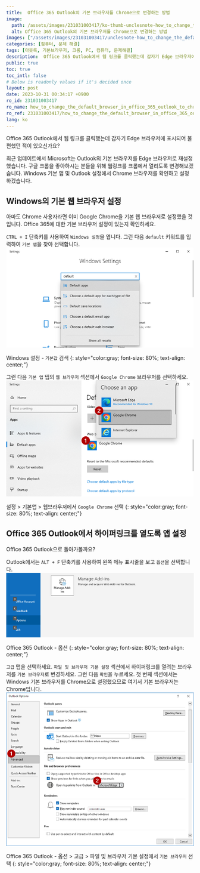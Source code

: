 ```yaml
---
title:  Office 365 Outlook의 기본 브라우저를 Chrome으로 변경하는 방법
image:
  path: /assets/images/231031003417/ko-thumb-unclesnote-how_to_change_the_default_browser_in_office_365_outlook_to_chrome.png
  alt: Office 365 Outlook의 기본 브라우저를 Chrome으로 변경하는 방법
images: ["/assets/images/231031003417/unclesnote-how_to_change_the_default_browser_in_office_365_outlook_to_chrome-windows_settings-search_default.png", "/assets/images/231031003417/unclesnote-how_to_change_the_default_browser_in_office_365_outlook_to_chrome-settings_default_apps_select_google_chrome_on_web_browser.png", "/assets/images/231031003417/unclesnote-how_to_change_the_default_browser_in_office_365_outlook_to_chrome-office_365_outlook-options.png", "/assets/images/231031003417/unclesnote-how_to_change_the_default_browser_in_office_365_outlook_to_chrome-office_365_outlook-options_advanced_select_default_browser_in_file_and_browser_preferences.png"]
categories: [컴퓨터, 문제 해결]
tags: [아웃룩, 기본브라우저, 크롬, PC, 컴퓨터, 문제해결]
description:  Office 365 Outlook에서 웹 링크를 클릭했는데 갑자기 Edge 브라우저에 표시되어 불편했던 적이 있으신가요? 최근 업데이트에서 Microsoft는 Outlook의 기본 브라우저를 Edge 브라우저로 재설정했습니다. 구글 크롬을 좋아하시는 분들을 위해 웹링크를 크롬에서
public: true
toc: true
toc_intl: false
# Below is readonly values if it's decided once
layout: post
date: 2023-10-31 00:34:17 +0900
ro_id: 231031003417
ro_name: how_to_change_the_default_browser_in_office_365_outlook_to_chrome
ro_ref: 231031003417/how_to_change_the_default_browser_in_office_365_outlook_to_chrome
lang: ko
---
```

Office 365 Outlook에서 웹 링크를 클릭했는데 갑자기 Edge 브라우저에 표시되어 불편했던 적이 있으신가요?  

최근 업데이트에서 Microsoft는 Outlook의 기본 브라우저를 Edge 브라우저로 재설정했습니다. 구글 크롬을 좋아하시는 분들을 위해 웹링크를 크롬에서 열리도록 변경해보겠습니다. Windows 기본 앱 및 Outlook 설정에서 Chrome 브라우저를 확인하고 설정하겠습니다.  
## Windows의 기본 웹 브라우저 설정
아마도 Chrome 사용자라면 이미 Google Chrome을 기본 웹 브라우저로 설정했을 것입니다. Office 365에 대한 기본 브라우저 설정이 있는지 확인하세요.  

`CTRL + I` 단축키를 사용하여 `Windows 설정`을 엽니다. 그런 다음 `default` 키워드를 입력하여 `기본 앱`을 찾아 선택합니다.  
![Windows 설정 - `기본값` 검색](/assets/images/231031003417/unclesnote-how_to_change_the_default_browser_in_office_365_outlook_to_chrome-windows_settings-search_default.png)  

Windows 설정 - `기본값` 검색
{: style="color:gray; font-size: 80%; text-align: center;"}

그런 다음 `기본 앱` 탭의 `웹 브라우저` 섹션에서 `Google Chrome` 브라우저를 선택하세요.  
![설정 > 기본앱 > 웹브라우저에서 `Google Chrome` 선택](/assets/images/231031003417/unclesnote-how_to_change_the_default_browser_in_office_365_outlook_to_chrome-settings_default_apps_select_google_chrome_on_web_browser.png)  

설정 > 기본앱 > 웹브라우저에서 `Google Chrome` 선택
{: style="color:gray; font-size: 80%; text-align: center;"}

## Office 365 Outlook에서 하이퍼링크를 열도록 앱 설정
Office 365 Outlook으로 돌아가볼까요?  

Outlook에서는 `ALT + F` 단축키를 사용하여 왼쪽 메뉴 표시줄을 보고 `옵션`을 선택합니다.  
![Office 365 Outlook - 옵션](/assets/images/231031003417/unclesnote-how_to_change_the_default_browser_in_office_365_outlook_to_chrome-office_365_outlook-options.png)  

Office 365 Outlook - 옵션
{: style="color:gray; font-size: 80%; text-align: center;"}

`고급` 탭을 선택하세요. `파일 및 브라우저 기본 설정` 섹션에서 하이퍼링크를 열려는 브라우저를 `기본 브라우저`로 변경하세요. 그런 다음 `확인`을 누르세요. 첫 번째 섹션에서는 Windows 기본 브라우저를 Chrome으로 설정했으므로 여기서 기본 브라우저는 Chrome입니다.  
![Office 365 Outlook - 옵션 > 고급 > 파일 및 브라우저 기본 설정에서 `기본 브라우저` 선택](/assets/images/231031003417/unclesnote-how_to_change_the_default_browser_in_office_365_outlook_to_chrome-office_365_outlook-options_advanced_select_default_browser_in_file_and_browser_preferences.png)  

Office 365 Outlook - 옵션 > 고급 > 파일 및 브라우저 기본 설정에서 `기본 브라우저` 선택
{: style="color:gray; font-size: 80%; text-align: center;"}

